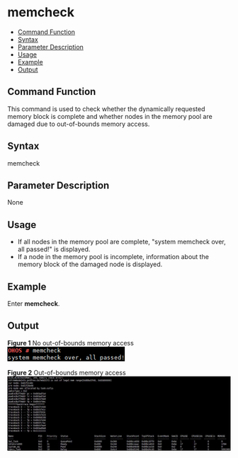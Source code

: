 # memcheck<a name="EN-US_TOPIC_0000001052170276"></a>

-   [Command Function](#section191633812516)
-   [Syntax](#section428816435510)
-   [Parameter Description](#section1939943304411)
-   [Usage](#section228914491951)
-   [Example](#section17373205314515)
-   [Output](#section13406205385413)

## Command Function<a name="section191633812516"></a>

This command is used to check whether the dynamically requested memory block is complete and whether nodes in the memory pool are damaged due to out-of-bounds memory access.

## Syntax<a name="section428816435510"></a>

memcheck

## Parameter Description<a name="section1939943304411"></a>

None

## Usage<a name="section228914491951"></a>

-   If all nodes in the memory pool are complete, "system memcheck over, all passed!" is displayed.
-   If a node in the memory pool is incomplete, information about the memory block of the damaged node is displayed.

## Example<a name="section17373205314515"></a>

Enter  **memcheck**.

## Output<a name="section13406205385413"></a>

**Figure  1**  No out-of-bounds memory access<a name="fig1115313610438"></a>  
![](figures/no-out-of-bounds-memory-access.png "no-out-of-bounds-memory-access")

**Figure  2**  Out-of-bounds memory access<a name="fig6414131084419"></a>  
![](figures/out-of-bounds-memory-access.png "out-of-bounds-memory-access")

